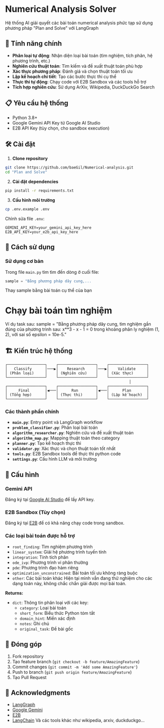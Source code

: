 # Numerical Analysis Solver

Hệ thống AI giải quyết các bài toán numerical analysis phức tạp sử dụng phương pháp "Plan and Solve" với LangGraph

## 🚀 Tính năng chính

- **Phân loại tự động**: Nhận diện loại bài toán (tìm nghiệm, tích phân, hệ phương trình, etc.)
- **Nghiên cứu thuật toán**: Tìm kiếm và đề xuất thuật toán phù hợp
- **Xác thực phương pháp**: Đánh giá và chọn thuật toán tối ưu
- **Lập kế hoạch chi tiết**: Tạo các bước thực thi cụ thể
- **Thực thi tự động**: Chạy code với E2B Sandbox và các tools hỗ trợ
- **Tích hợp nghiên cứu**: Sử dụng ArXiv, Wikipedia, DuckDuckGo Search

## 📋 Yêu cầu hệ thống

- Python 3.8+
- Google Gemini API Key từ Google AI Studio
- E2B API Key (tùy chọn, cho sandbox execution)

## 🛠️ Cài đặt

1. **Clone repository**
```bash
git clone https://github.com/baeGil/Numerical-analysis.git
cd "Plan and Solve"
```

2. **Cài đặt dependencies**
```bash
pip install -r requirements.txt
```

3. **Cấu hình môi trường**
```bash
cp .env.example .env
```

Chỉnh sửa file `.env`:
```env
GEMINI_API_KEY=your_gemini_api_key_here
E2B_API_KEY=your_e2b_api_key_here
```

## 🎯 Cách sử dụng

### Sử dụng cơ bản

Trong file `main.py` tìm tìm đến dòng ở cuối file:
```python 
sample = "Bằng phương pháp dây cung,...
```
Thay sample bằng bài toán cụ thể của bạn 

# Chạy bài toán tìm nghiệm
Ví dụ task sau:
sample = "Bằng phương pháp dây cung, tìm nghiệm gần đúng của phương trình sau: x**3 - x - 1 = 0 trong khoảng phân ly nghiệm (1, 2), với sai số epsilon = 10e-5."

## 🏗️ Kiến trúc hệ thống

```
┌─────────────────┐    ┌─────────────────┐    ┌─────────────────┐
│   Classify      │───▶│    Research     │───▶│    Validate     │
│ (Phân loại)     │    │ (Nghiên cứu)    │    │ (Xác thực)      │
└─────────────────┘    └─────────────────┘    └─────────────────┘
                                                        │
┌─────────────────┐    ┌─────────────────┐    ┌─────────────────┐
│     Final       │◀───│      Run        │◀───│      Plan       │
│ (Tổng hợp)      │    │ (Thực thi)      │    │ (Lập kế hoạch)  │
└─────────────────┘    └─────────────────┘    └─────────────────┘
```

### Các thành phần chính

- **`main.py`**: Entry point và LangGraph workflow
- **`problem_classifier.py`**: Phân loại bài toán
- **`algorithm_researcher.py`**: Nghiên cứu và đề xuất thuật toán
- **`algorithm_map.py`**: Mapping thuật toán theo category
- **`planner.py`**: Tạo kế hoạch thực thi
- **`validator.py`**: Xác thực và chọn thuật toán tốt nhất
- **`tools.py`**: E2B Sandbox tools để thực thi python code
- **`settings.py`**: Cấu hình LLM và môi trường

## 🔧 Cấu hình

### Gemini API
Đăng ký tại [Google AI Studio](https://makersuite.google.com/app/apikey) để lấy API key.

### E2B Sandbox (Tùy chọn)
Đăng ký tại [E2B](https://e2b.dev) để có khả năng chạy code trong sandbox.

### Các loại bài toán được hỗ trợ

- `root_finding`: Tìm nghiệm phương trình
- `linear_system`: Giải hệ phương trình tuyến tính
- `integration`: Tính tích phân
- `ode_ivp`: Phương trình vi phân thường
- `pde`: Phương trình đạo hàm riêng
- `optimization_unconstrained`: Bài toán tối ưu không ràng buộc
- `other`: Các bài toán khác
Hiện tại mình vẫn đang thử nghiệm cho các dạng toán này, không chắc chắn giải được mọi bài toán.

**Returns:**
- `dict`: Thông tin phân loại với các key:
  - `category`: Loại bài toán
  - `short_form`: Biểu thức Python tóm tắt
  - `domain_hint`: Miền xác định
  - `notes`: Ghi chú
  - `original_task`: Đề bài gốc

## 🤝 Đóng góp

1. Fork repository
2. Tạo feature branch (`git checkout -b feature/AmazingFeature`)
3. Commit changes (`git commit -m 'Add some AmazingFeature'`)
4. Push to branch (`git push origin feature/AmazingFeature`)
5. Tạo Pull Request

## 🙏 Acknowledgments

- [LangGraph](https://github.com/langchain-ai/langgraph)
- [Google Gemini](https://ai.google.dev/)
- [E2B](https://e2b.dev)
- [LangChain](https://langchain.com/) 
Và các tools khác như wikipedia, arxiv, duckduckgo...